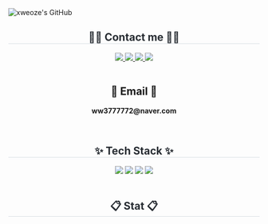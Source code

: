 <div class="header">
      <img src="https://capsule-render.vercel.app/api?type=transparent&fontColor=F5C0CA&text=xweoze's%20GitHub%20&height=150&fontSize=60&descAlignY=75&descAlign=60" alt="xweoze's GitHub">
    </div>
<div align= "center">
    <h2 style="border-bottom: 1px solid #d8dee4; color: #282d33;"> 🧑‍💻 Contact me 🧑‍💻 </h2>
    <div align= "center"> <a href=https://essay7345.tistory.com
> <img src="https://img.shields.io/badge/Tistory-000000?style=for-the-badge&logo=Tistory&logoColor=white&link=https://essay7345.tistory.com
"> </a>
         <a href=h9gyvssyps@privaterelay.appleid.com> <img src="https://img.shields.io/badge/Notion-000000?style=for-the-badge&logo=Notion&logoColor=white&link=h9gyvssyps@privaterelay.appleid.com"> </a>
         <a href=https://www.instagram.com/xweoze> <img src="https://img.shields.io/badge/Instagram-E4405F?style=for-the-badge&logo=Instagram&logoColor=white&link=https://www.instagram.com/xweoze"> </a>
         <a href=mailto:ww3777772@naver.com> <img src="https://img.shields.io/badge/Gmail-EA4335?style=for-the-badge&logo=Gmail&logoColor=white&link=mailto:ww3777772@naver.com"> </a>
          </div><br>
    <div align= "center">  </div> 
    <h2 align="center">📧 Email 📧</h2>
<p align="center">
  <Strong> ww3777772@naver.com </Strong>
</p><br>
<div align= "center">
    <h2 style="border-bottom: 1px solid #d8dee4; color: #282d33;"> ✨ Tech Stack ✨ </h2>
    <div style="margin: 0 auto; text-align: center;" align= "center"> <img src="https://img.shields.io/badge/Python-3776AB?style=for-the-badge&logo=Python&logoColor=white">
          <img src="https://img.shields.io/badge/C-A8B9CC?style=for-the-badge&logo=C&logoColor=white">
          <img src="https://img.shields.io/badge/Git-F05032?style=for-the-badge&logo=Git&logoColor=white">
          <img src="https://img.shields.io/badge/Github-181717?style=for-the-badge&logo=Github&logoColor=white">
          </div>
    </div><br>
<div align= "center">
    <h2 style="border-bottom: 1px solid #d8dee4; color: #282d33;"> 📋 Stat 📋 </h2>
    


<br>
